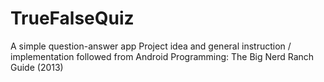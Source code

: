 # TrueFalseQuiz
A simple question-answer app
Project idea and general instruction / implementation followed from Android Programming: The Big Nerd Ranch Guide (2013)
